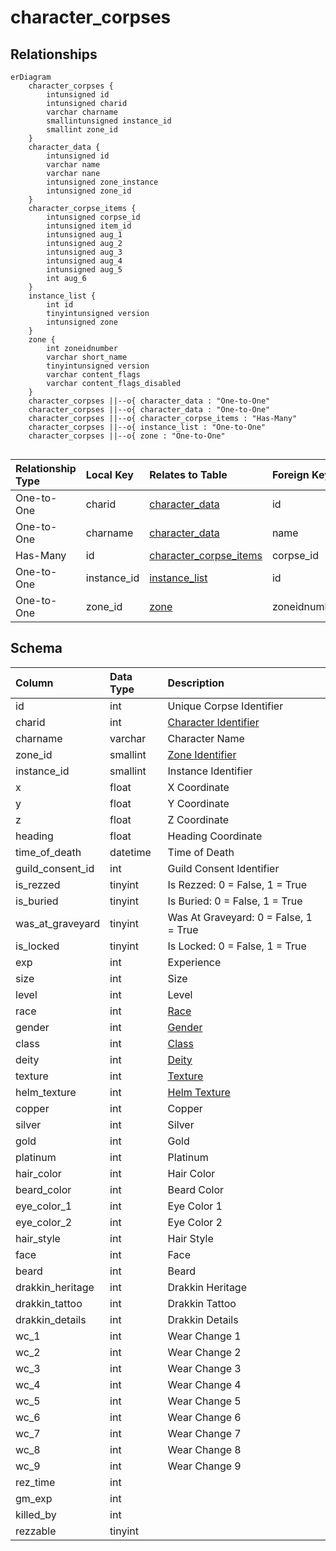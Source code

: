 # character_corpses

## Relationships

```mermaid
erDiagram
    character_corpses {
        intunsigned id
        intunsigned charid
        varchar charname
        smallintunsigned instance_id
        smallint zone_id
    }
    character_data {
        intunsigned id
        varchar name
        varchar nane
        intunsigned zone_instance
        intunsigned zone_id
    }
    character_corpse_items {
        intunsigned corpse_id
        intunsigned item_id
        intunsigned aug_1
        intunsigned aug_2
        intunsigned aug_3
        intunsigned aug_4
        intunsigned aug_5
        int aug_6
    }
    instance_list {
        int id
        tinyintunsigned version
        intunsigned zone
    }
    zone {
        int zoneidnumber
        varchar short_name
        tinyintunsigned version
        varchar content_flags
        varchar content_flags_disabled
    }
    character_corpses ||--o{ character_data : "One-to-One"
    character_corpses ||--o{ character_data : "One-to-One"
    character_corpses ||--o{ character_corpse_items : "Has-Many"
    character_corpses ||--o{ instance_list : "One-to-One"
    character_corpses ||--o{ zone : "One-to-One"


```


| Relationship Type | Local Key | Relates to Table | Foreign Key |
| :--- | :--- | :--- | :--- |
| One-to-One | charid | [character_data](../../schema/characters/character_data.md) | id |
| One-to-One | charname | [character_data](../../schema/characters/character_data.md) | name |
| Has-Many | id | [character_corpse_items](../../schema/characters/character_corpse_items.md) | corpse_id |
| One-to-One | instance_id | [instance_list](../../schema/instances/instance_list.md) | id |
| One-to-One | zone_id | [zone](../../schema/zone/zone.md) | zoneidnumber |


## Schema

| Column | Data Type | Description |
| :--- | :--- | :--- |
| id | int | Unique Corpse Identifier |
| charid | int | [Character Identifier](character_data.md) |
| charname | varchar | Character Name |
| zone_id | smallint | [Zone Identifier](../../../../server/zones/zone-list) |
| instance_id | smallint | Instance Identifier |
| x | float | X Coordinate |
| y | float | Y Coordinate |
| z | float | Z Coordinate |
| heading | float | Heading Coordinate |
| time_of_death | datetime | Time of Death |
| guild_consent_id | int | Guild Consent Identifier |
| is_rezzed | tinyint | Is Rezzed: 0 = False, 1 = True |
| is_buried | tinyint | Is Buried: 0 = False, 1 = True |
| was_at_graveyard | tinyint | Was At Graveyard: 0 = False, 1 = True |
| is_locked | tinyint | Is Locked: 0 = False, 1 = True |
| exp | int | Experience |
| size | int | Size |
| level | int | Level |
| race | int | [Race](../../../../server/npc/race-list) |
| gender | int | [Gender](../../../../server/npc/genders) |
| class | int | [Class](../../../../server/player/class-list) |
| deity | int | [Deity](../../../../server/player/deity-list) |
| texture | int | [Texture](../../../../server/npc/textures) |
| helm_texture | int | [Helm Texture](../../../../server/npc/textures) |
| copper | int | Copper |
| silver | int | Silver |
| gold | int | Gold |
| platinum | int | Platinum |
| hair_color | int | Hair Color |
| beard_color | int | Beard Color |
| eye_color_1 | int | Eye Color 1 |
| eye_color_2 | int | Eye Color 2 |
| hair_style | int | Hair Style |
| face | int | Face |
| beard | int | Beard |
| drakkin_heritage | int | Drakkin Heritage |
| drakkin_tattoo | int | Drakkin Tattoo |
| drakkin_details | int | Drakkin Details |
| wc_1 | int | Wear Change 1 |
| wc_2 | int | Wear Change 2 |
| wc_3 | int | Wear Change 3 |
| wc_4 | int | Wear Change 4 |
| wc_5 | int | Wear Change 5 |
| wc_6 | int | Wear Change 6 |
| wc_7 | int | Wear Change 7 |
| wc_8 | int | Wear Change 8 |
| wc_9 | int | Wear Change 9 |
| rez_time | int |  |
| gm_exp | int |  |
| killed_by | int |  |
| rezzable | tinyint |  |

